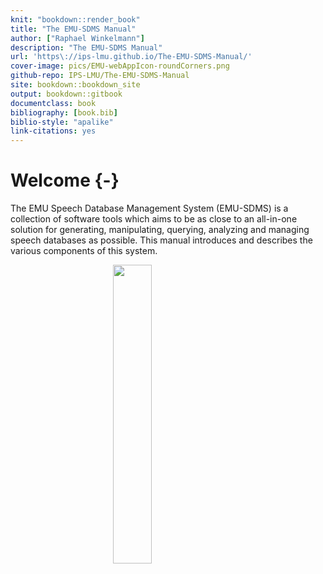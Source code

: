```yaml
--- 
knit: "bookdown::render_book"
title: "The EMU-SDMS Manual"
author: ["Raphael Winkelmann"]
description: "The EMU-SDMS Manual"
url: 'https\://ips-lmu.github.io/The-EMU-SDMS-Manual/'
cover-image: pics/EMU-webAppIcon-roundCorners.png
github-repo: IPS-LMU/The-EMU-SDMS-Manual
site: bookdown::bookdown_site
output: bookdown::gitbook
documentclass: book
bibliography: [book.bib]
biblio-style: "apalike"
link-citations: yes
---
```


# Welcome {-}

The EMU Speech Database Management System (EMU-SDMS) is a collection of software tools which aims to be as close to an all-in-one solution for generating, manipulating, querying, analyzing and managing speech databases as possible. This manual introduces and describes the various components of this system.

<img src="pics/EMU-webAppIcon-roundCorners.png" width="35%" style="display: block; margin: auto;" />



